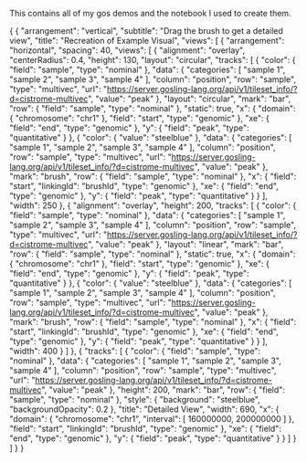 This contains all of my gos demos and the notebook I used to create them.

{
{
  "arrangement": "vertical",
  "subtitle": "Drag the brush to get a detailed view",
  "title": "Recreation of Example Visual",
  "views": [
    {
      "arrangement": "horizontal",
      "spacing": 40,
      "views": [
        {
          "alignment": "overlay",
          "centerRadius": 0.4,
          "height": 130,
          "layout": "circular",
          "tracks": [
            {
              "color": {
                "field": "sample",
                "type": "nominal"
              },
              "data": {
                "categories": [
                  "sample 1",
                  "sample 2",
                  "sample 3",
                  "sample 4"
                ],
                "column": "position",
                "row": "sample",
                "type": "multivec",
                "url": "https://server.gosling-lang.org/api/v1/tileset_info/?d=cistrome-multivec",
                "value": "peak"
              },
              "layout": "circular",
              "mark": "bar",
              "row": {
                "field": "sample",
                "type": "nominal"
              },
              "static": true,
              "x": {
                "domain": {
                  "chromosome": "chr1"
                },
                "field": "start",
                "type": "genomic"
              },
              "xe": {
                "field": "end",
                "type": "genomic"
              },
              "y": {
                "field": "peak",
                "type": "quantitative"
              }
            },
            {
              "color": {
                "value": "steelblue"
              },
              "data": {
                "categories": [
                  "sample 1",
                  "sample 2",
                  "sample 3",
                  "sample 4"
                ],
                "column": "position",
                "row": "sample",
                "type": "multivec",
                "url": "https://server.gosling-lang.org/api/v1/tileset_info/?d=cistrome-multivec",
                "value": "peak"
              },
              "mark": "brush",
              "row": {
                "field": "sample",
                "type": "nominal"
              },
              "x": {
                "field": "start",
                "linkingId": "brushId",
                "type": "genomic"
              },
              "xe": {
                "field": "end",
                "type": "genomic"
              },
              "y": {
                "field": "peak",
                "type": "quantitative"
              }
            }
          ],
          "width": 250
        },
        {
          "alignment": "overlay",
          "height": 200,
          "tracks": [
            {
              "color": {
                "field": "sample",
                "type": "nominal"
              },
              "data": {
                "categories": [
                  "sample 1",
                  "sample 2",
                  "sample 3",
                  "sample 4"
                ],
                "column": "position",
                "row": "sample",
                "type": "multivec",
                "url": "https://server.gosling-lang.org/api/v1/tileset_info/?d=cistrome-multivec",
                "value": "peak"
              },
              "layout": "linear",
              "mark": "bar",
              "row": {
                "field": "sample",
                "type": "nominal"
              },
              "static": true,
              "x": {
                "domain": {
                  "chromosome": "chr1"
                },
                "field": "start",
                "type": "genomic"
              },
              "xe": {
                "field": "end",
                "type": "genomic"
              },
              "y": {
                "field": "peak",
                "type": "quantitative"
              }
            },
            {
              "color": {
                "value": "steelblue"
              },
              "data": {
                "categories": [
                  "sample 1",
                  "sample 2",
                  "sample 3",
                  "sample 4"
                ],
                "column": "position",
                "row": "sample",
                "type": "multivec",
                "url": "https://server.gosling-lang.org/api/v1/tileset_info/?d=cistrome-multivec",
                "value": "peak"
              },
              "mark": "brush",
              "row": {
                "field": "sample",
                "type": "nominal"
              },
              "x": {
                "field": "start",
                "linkingId": "brushId",
                "type": "genomic"
              },
              "xe": {
                "field": "end",
                "type": "genomic"
              },
              "y": {
                "field": "peak",
                "type": "quantitative"
              }
            }
          ],
          "width": 400
        }
      ]
    },
    {
      "tracks": [
        {
          "color": {
            "field": "sample",
            "type": "nominal"
          },
          "data": {
            "categories": [
              "sample 1",
              "sample 2",
              "sample 3",
              "sample 4"
            ],
            "column": "position",
            "row": "sample",
            "type": "multivec",
            "url": "https://server.gosling-lang.org/api/v1/tileset_info/?d=cistrome-multivec",
            "value": "peak"
          },
          "height": 200,
          "mark": "bar",
          "row": {
            "field": "sample",
            "type": "nominal"
          },
          "style": {
            "background": "steelblue",
            "backgroundOpacity": 0.2
          },
          "title": "Detailed View",
          "width": 690,
          "x": {
            "domain": {
              "chromosome": "chr1",
              "interval": [
                160000000,
                200000000
              ]
            },
            "field": "start",
            "linkingId": "brushId",
            "type": "genomic"
          },
          "xe": {
            "field": "end",
            "type": "genomic"
          },
          "y": {
            "field": "peak",
            "type": "quantitative"
          }
        }
      ]
    }
  ]
}
}
